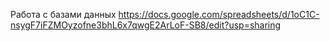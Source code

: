 Работа с базами данных
https://docs.google.com/spreadsheets/d/1oC1C-nsygF7iFZMOyzofne3bhL6x7qwgE2ArLoF-SB8/edit?usp=sharing
